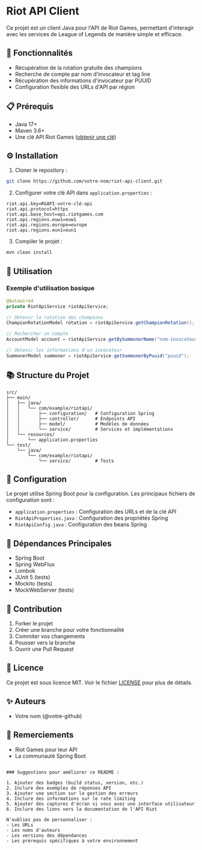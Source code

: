 # Riot API Client

Ce projet est un client Java pour l'API de Riot Games, permettant d'interagir avec les services de League of Legends de manière simple et efficace.

## 🚀 Fonctionnalités

- Récupération de la rotation gratuite des champions
- Recherche de compte par nom d'invocateur et tag line
- Récupération des informations d'invocateur par PUUID
- Configuration flexible des URLs d'API par région

## 📋 Prérequis

- Java 17+
- Maven 3.6+
- Une clé API Riot Games ([obtenir une clé](https://developer.riotgames.com/))

## ⚙️ Installation

1. Cloner le repository :
```bash
git clone https://github.com/votre-nom/riot-api-client.git
```

2. Configurer votre clé API dans `application.properties` :
```properties
riot.api.key=RGAPI-votre-clé-api
riot.api.protocol=https
riot.api.base_host=api.riotgames.com
riot.api.regions.euw1=euw1
riot.api.regions.europe=europe
riot.api.regions.eun1=eun1
```

3. Compiler le projet :
```bash
mvn clean install
```

## 🔨 Utilisation

### Exemple d'utilisation basique

```java
@Autowired
private RiotApiService riotApiService;

// Obtenir la rotation des champions
ChampionRotationModel rotation = riotApiService.getChampionRotation();

// Rechercher un compte
AccountModel account = riotApiService.getBySummonerName("nom-invocateur", "EUW");

// Obtenir les informations d'un invocateur
SummonerModel summoner = riotApiService.getSummonerByPuuid("puuid");
```

## 📚 Structure du Projet

```
src/
├── main/
│   ├── java/
│   │   └── com/example/riotapi/
│   │       ├── configuration/   # Configuration Spring
│   │       ├── controller/      # Endpoints API
│   │       ├── model/           # Modèles de données
│   │       └── service/         # Services et implémentations
│   └── resources/
│       └── application.properties
└── test/
    └── java/
        └── com/example/riotapi/
            └── service/         # Tests
```

## 🔧 Configuration

Le projet utilise Spring Boot pour la configuration. Les principaux fichiers de configuration sont :

- `application.properties` : Configuration des URLs et de la clé API
- `RiotApiProperties.java` : Configuration des propriétés Spring
- `RiotApiConfig.java` : Configuration des beans Spring

## 📝 Dépendances Principales

- Spring Boot
- Spring WebFlux
- Lombok
- JUnit 5 (tests)
- Mockito (tests)
- MockWebServer (tests)

## 🤝 Contribution

1. Forker le projet
2. Créer une branche pour votre fonctionnalité
3. Commiter vos changements
4. Pousser vers la branche
5. Ouvrir une Pull Request

## 📄 Licence

Ce projet est sous licence MIT. Voir le fichier [LICENSE](LICENSE) pour plus de détails.

## ✨ Auteurs

- Votre nom (@votre-github)

## 🙏 Remerciements

- Riot Games pour leur API
- La communauté Spring Boot
```

### Suggestions pour améliorer ce README :

1. Ajouter des badges (build status, version, etc.)
2. Inclure des exemples de réponses API
3. Ajouter une section sur la gestion des erreurs
4. Inclure des informations sur le rate limiting
5. Ajouter des captures d'écran si vous avez une interface utilisateur
6. Inclure des liens vers la documentation de l'API Riot

N'oubliez pas de personnaliser :
- Les URLs
- Les noms d'auteurs
- Les versions des dépendances
- Les prérequis spécifiques à votre environnement